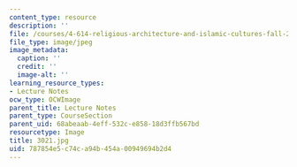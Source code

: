 ```yaml
---
content_type: resource
description: ''
file: /courses/4-614-religious-architecture-and-islamic-cultures-fall-2002/787854e5c74ca94b454a00949694b2d4_3021.jpg
file_type: image/jpeg
image_metadata:
  caption: ''
  credit: ''
  image-alt: ''
learning_resource_types:
- Lecture Notes
ocw_type: OCWImage
parent_title: Lecture Notes
parent_type: CourseSection
parent_uid: 68abeaab-4eff-532c-e858-18d3ffb567bd
resourcetype: Image
title: 3021.jpg
uid: 787854e5-c74c-a94b-454a-00949694b2d4
---
```

